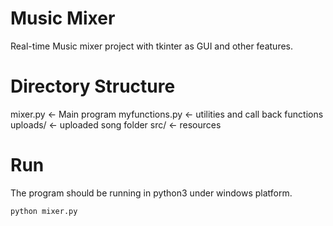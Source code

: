 # Music Mixer
Real-time Music mixer project with tkinter as GUI and other features.

# Directory Structure
mixer.py           <- Main program
myfunctions.py     <- utilities and call back functions
uploads/              <- uploaded song folder
src/                  <- resources

# Run
The program should be running in python3 under windows platform.

`python mixer.py`


